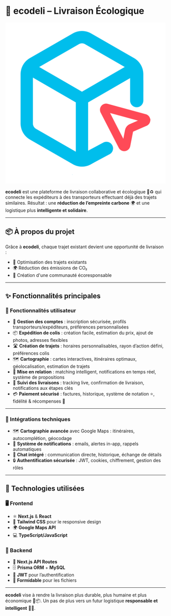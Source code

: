 # 🌱 ecodeli – Livraison Écologique
![ecodeli logo](/public/LOGO_.png)

**ecodeli** est une plateforme de livraison collaborative et écologique 🚚♻️ qui connecte les expéditeurs à des transporteurs effectuant déjà des trajets similaires. Résultat : une **réduction de l’empreinte carbone** 🌍 et une logistique plus **intelligente et solidaire**.

---

## 📦 À propos du projet

Grâce à **ecodeli**, chaque trajet existant devient une opportunité de livraison :

* 🚀 Optimisation des trajets existants
* 🌍 Réduction des émissions de CO₂
* 👥 Création d'une communauté écoresponsable

---

## ✨ Fonctionnalités principales

### 👤 Fonctionnalités utilisateur

* 🔐 **Gestion des comptes** : inscription sécurisée, profils transporteurs/expéditeurs, préférences personnalisées
* 📦 **Expédition de colis** : création facile, estimation du prix, ajout de photos, adresses flexibles
* 🛣️ **Création de trajets** : horaires personnalisables, rayon d’action défini, préférences colis
* 🗺️ **Cartographie** : cartes interactives, itinéraires optimaux, géolocalisation, estimation de trajets
* 🔄 **Mise en relation** : matching intelligent, notifications en temps réel, système de propositions
* 🚚 **Suivi des livraisons** : tracking live, confirmation de livraison, notifications aux étapes clés
* 💳 **Paiement sécurisé** : factures, historique, système de notation ⭐, fidélité & récompenses 🎁

---

### 🧩 Intégrations techniques

* 🗺️ **Cartographie avancée** avec Google Maps : itinéraires, autocomplétion, géocodage
* 🔔 **Système de notifications** : emails, alertes in-app, rappels automatiques
* 💬 **Chat intégré** : communication directe, historique, échange de détails
* 🔒 **Authentification sécurisée** : JWT, cookies, chiffrement, gestion des rôles

---

## 🧱 Technologies utilisées

### 🖥️ Frontend

* ⚛️ **Next.js** & **React**
* 🎨 **Tailwind CSS** pour le responsive design
* 🌍 **Google Maps API**
* 💻 **TypeScript/JavaScript**

### 🧪 Backend

* 🔧 **Next.js API Routes**
* 🗄️ **Prisma ORM** + **MySQL**
* 🔐 **JWT** pour l’authentification
* 📁 **Formidable** pour les fichiers

---

**ecodeli** vise à rendre la livraison plus durable, plus humaine et plus économique 🌱📦.
Un pas de plus vers un futur logistique **responsable et intelligent** 🤝💚.
